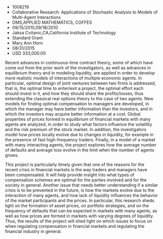 
* 1008219
* Collaborative Research: Applications of Stochastic Analysis to Models of Multi-Agent Interactions
* DMS,APPLIED MATHEMATICS, COFFES
* 09/15/2010,09/18/2010
* Jaksa Cvitanic,CA,California Institute of Technology
* Standard Grant
* Mary Ann Horn
* 08/31/2015
* USD 333,000.00

Recent advances in continuous-time contract theory, some of which have come out
from the prior work of the investigators, as well as advances in equilibrium
theory and in modeling liquidity, are applied in order to develop more realistic
models of interactions of multiple economic agents. In particular, optimal
design of joint ventures between two firms is addressed, that is, the optimal
time to enter/exit a project, the optimal effort each should invest in it, and
how they should share the profits/losses, thus extending the classical real
options theory to the case of two agents. New models for finding optimal
compensation to managers are developed, in which the manager may have better
information than the investors, and in which the investors may acquire better
information at a cost. Global properties of prices formed in equilibrium of
financial markets with many agents are analyzed, in order to study what factors
influence the volatility and the risk premium of the stock market. In addition,
the investigators model how prices locally evolve due to changes in liquidity,
for example in the presence of fast high-frequency traders. Finally, in a model
of a market with many interacting agents, the project explores how the average
number of defaults and average loss evolve in the limit when the number of
agents grows.

This project is particularly timely given that one of the reasons for the recent
crisis in financial markets is the way traders and managers have been
compensated. It will help provide insight into what types of compensation
schemes are optimal for the parties involved and for the society in general.
Another issue that needs better understanding if a similar crisis is to be
prevented in the future, is how the markets evolve due to the interaction of
many agents, and how lack of liquidity influences the behavior of the market
participants and the prices. In particular, this research sheds light on the
formation of asset prices, on portfolio strategies, and on the frequency of
defaults that can be expected in markets with many agents, as well as how prices
are formed in markets with varying degrees of liquidity. Thus, the results of
the project will shed light on which issues to focus on when regulating
compensation in financial markets and regulating the financial industry in
general.
